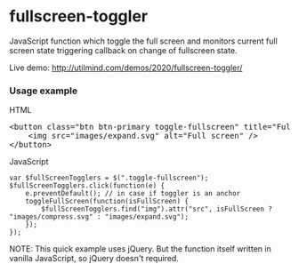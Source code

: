 # fullscreen-toggler
JavaScript function which toggle the full screen and monitors current full screen state triggering callback on change of fullscreen state.

Live demo: http://utilmind.com/demos/2020/fullscreen-toggler/

<h3>Usage example</h3>

HTML

<pre>
&lt;button class="btn btn-primary toggle-fullscreen" title="Full screen" data-toggle="tooltip"&gt;
    &lt;img src="images/expand.svg" alt="Full screen" /&gt;
&lt;/button&gt;
</pre>


JavaScript

    var $fullScreenTogglers = $(".toggle-fullscreen");
    $fullScreenTogglers.click(function(e) {
        e.preventDefault(); // in case if toggler is an anchor
        toggleFullScreen(function(isFullScreen) {
            $fullScreenTogglers.find("img").attr("src", isFullScreen ? "images/compress.svg" : "images/expand.svg");
        });
    });

NOTE: This quick example uses jQuery. But the function itself written in vanilla JavaScript, so jQuery doesn't required.
